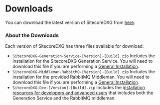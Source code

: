 # Downloads

You can download the latest version of SitecoreDXG from [here](https://github.com/zkniebel/SitecoreDXG/releases/latest).

### About the Downloads

Each version of SitecoreDXG has three files available for download:

* `SitecoreDXG-Generation-Service-[Version]-[Build].zip` Includes the installation for the SitecoreDXG Generation Service. You will need to download this file if you are performing a [General Installation](installing-sitecoredxg/general-installation/).
* `SitecoreDXG-Middleman-RabbitMQ-[Version]-[Build].zip` Includes the installation for the provided RabbitMQ Middleman. You will need to download this file if you are performing a [General Installation](installing-sitecoredxg/general-installation/).
* `SitecoreDXG-Dev-[Version]-[Build].zip` Includes the i[nstallation resources for developers and advanced users](installing-sitecoredxg/advanced-installation/) that includes both the Generation Service and the RabbitMQ middleman.

